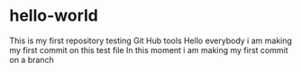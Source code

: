 # hello-world
This is my first repository testing Git Hub tools
Hello everybody i am making my first commit on this test file
In this moment i am making my first commit on a branch
